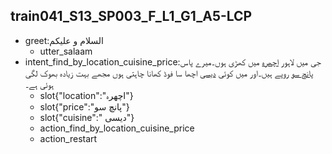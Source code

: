 ## train041_S13_SP003_F_L1_G1_A5-LCP
* greet:السلام و علیکم
	- utter_salaam
* intent_find_by_location_cuisine_price:جی میں لاہور [اچھرہ](location) میں کھڑی ہوں۔میرے پاس [پانچ سو](price) روپے ہیں۔اور میں کوئی [دیسی](cuisine) اچھا سا فوڈ کھانا چاہتی ہوں مجھے بہت زیادہ بھوک لگی ہوئی ہے۔
	- slot{"location":"اچھرہ"}
	- slot{"price":"پانچ سو"}
	- slot{"cuisine":" دیسی"}
	- action_find_by_location_cuisine_price
	- action_restart